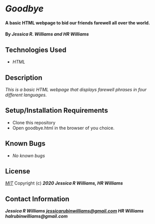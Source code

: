 # _Goodbye_

#### A basic HTML webpage to bid our friends farewell all over the world. 

#### By _**Jessica R. Williams and HR Williams**_

## Technologies Used

* _HTML_

## Description

_This is a basic HTML webpage that displays farewell phrases in four different languages._

## Setup/Installation Requirements

* Clone this repository
* Open goodbye.html in the browser of you choice.

## Known Bugs

* _No known bugs_

## License
*[MIT](https://choosealicense.com/licenses/mit/)*
Copyright (c) **_2020 Jessica R Williams, HR Williams_**
## Contact Information
**_Jessica R Williams jessicarubinwilliams@gmail.com HR Williams halrubinwilliams@gmail.com_**


